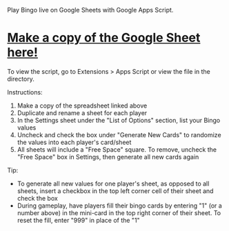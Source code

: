 Play Bingo live on Google Sheets with Google Apps Script.


# [Make a copy of the Google Sheet here!](https://docs.google.com/spreadsheets/d/1pyIqQHvCQLVdCQ8sF_U8VKbcVHL5Ew_7oP2cW-nYgSI/copy)


To view the script, go to Extensions > Apps Script or view the file in the directory.

Instructions:

1. Make a copy of the spreadsheet linked above
2. Duplicate and rename a sheet for each player
3. In the Settings sheet under the "List of Options" section, list your Bingo values
4. Uncheck and check the box under "Generate New Cards" to randomize the values into each player's card/sheet
5. All sheets will include a "Free Space" square. To remove, uncheck the "Free Space" box in Settings, then generate all new cards again

Tip:

* To generate all new values for one player's sheet, as opposed to all sheets, insert a checkbox in the top left corner cell of their sheet and check the box
* During gameplay, have players fill their bingo cards by entering "1" (or a number above) in the mini-card in the top right corner of their sheet. To reset the fill, enter "999" in place of the "1"
